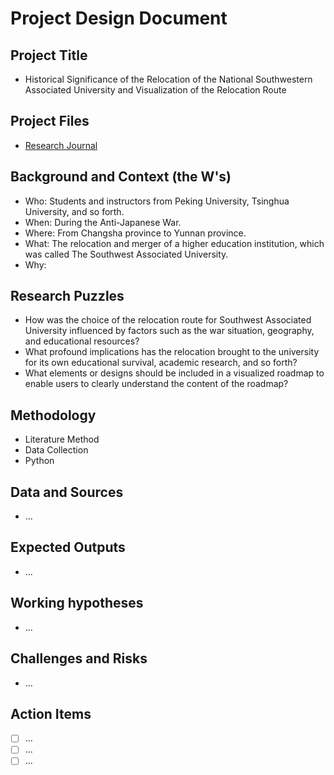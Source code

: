 # Project Design Document

## Project Title

- Historical Significance of the Relocation of the National Southwestern Associated University and Visualization of the Relocation Route

## Project Files

- [Research Journal](../journal/research_journal.md)

## Background and Context (the W's)

- Who: Students and instructors from Peking University, Tsinghua University, and so forth.
- When: During the Anti-Japanese War.
- Where: From Changsha province to Yunnan province.
- What: The relocation and merger of a higher education institution, which was called The Southwest Associated University.
- Why: 

## Research Puzzles

- How was the choice of the relocation route for Southwest Associated University influenced by factors such as the war situation, geography, and educational resources?
- What profound implications has the relocation brought to the university for its own educational survival, academic research, and so forth?
- What elements or designs should be included in a visualized roadmap to enable users to clearly understand the content of the roadmap?

## Methodology

- Literature Method
- Data Collection
- Python

## Data and Sources

- ...

## Expected Outputs

- ...

## Working hypotheses

- ...

## Challenges and Risks

- ...

## Action Items

- [ ] ...
- [ ] ...
- [ ] ...
